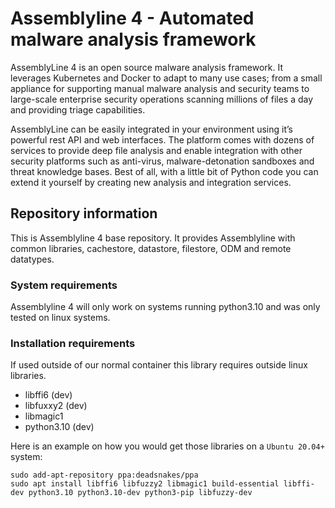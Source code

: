 # Assemblyline 4 - Automated malware analysis framework

AssemblyLine 4 is an open source malware analysis framework. It leverages Kubernetes and Docker to adapt to many use cases; from a small appliance for supporting manual malware analysis and security teams to large-scale enterprise security operations scanning millions of files a day and providing triage capabilities.

AssemblyLine can be easily integrated in your environment using it’s powerful rest API and web interfaces. The platform comes with dozens of services to provide deep file analysis and enable integration with other security platforms such as anti-virus, malware-detonation sandboxes and threat knowledge bases. Best of all, with a little bit of Python code you can extend it yourself by creating new analysis and integration services.

## Repository information

This is Assemblyline 4 base repository. It provides Assemblyline with common libraries, cachestore, datastore, filestore, ODM and remote datatypes.

### System requirements

Assemblyline 4 will only work on systems running python3.10 and was only tested on linux systems.

### Installation requirements

If used outside of our normal container this library requires outside linux libraries.

- libffi6 (dev)
- libfuxxy2 (dev)
- libmagic1
- python3.10 (dev)

Here is an example on how you would get those libraries on a `Ubuntu 20.04+` system:

    sudo add-apt-repository ppa:deadsnakes/ppa
    sudo apt install libffi6 libfuzzy2 libmagic1 build-essential libffi-dev python3.10 python3.10-dev python3-pip libfuzzy-dev
